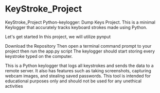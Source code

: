 # KeyStroke_Project
KeyStroke_Project
Python-keylogger: Dump Keys Project. This is a minimal Keylogger that accurately tracks keyboard strokes made using Python.

Let's get started
In this project, we will utilize pynput

Download the Repository
Then open a terminal
command prompt to your project
then run the app.py script
The keylogger should start storing every keystroke typed on the computer.

This is a Python keylogger that logs all keystrokes and sends the data to a remote server. It also has features such as taking screenshots, capturing webcam images, and stealing saved passwords. This tool is intended for educational purposes only and should not be used for any unethical activities
